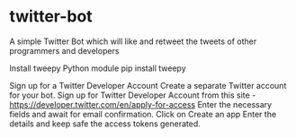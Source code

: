 # twitter-bot
A simple Twitter Bot which will like and retweet the tweets of other programmers and developers

Install tweepy Python module
pip install tweepy

Sign up for a Twitter Developer Account
Create a separate Twitter account for your bot.
Sign up for Twitter Developer Account from this site - https://developer.twitter.com/en/apply-for-access
Enter the necessary fields and await for email confirmation.
Click on Create an app
Enter the details and keep safe the access tokens generated.
